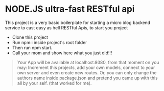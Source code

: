 # NODE.JS ultra-fast RESTful api

This project is a very basic boilerplate for starting a micro blog backend service to cast easy as hell RESTful Apis, to start you project

  - Clone this project
  - Run npm i inside project's root folder
  - Then run npm start.
  - Call your mom and show here what you just did!!!

> Your App will be available at localhost:8080, from that moment on you
> may: Increment this projects, add your own models, connect to
> your own server and even create new routes. Or, you can only change the authors name inside package.json and pretend you came up with this all by your self. (that worked for me).
